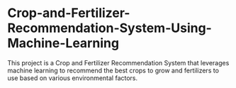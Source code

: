 # Crop-and-Fertilizer-Recommendation-System-Using-Machine-Learning
This project is a Crop and Fertilizer Recommendation System that leverages machine learning to recommend the best crops to grow and fertilizers to use based on various environmental factors.
